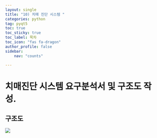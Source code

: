 ```yaml
---
layout: single
title: "10) 치매 진단 시스템 "
categories: python
tag: pyqt5
toc: true
toc_sticky: true
toc_label: 목차
toc_icon: "fas fa-dragon"
author_profile: false
sidebar:
    nav: "counts"

---
```


# 치매진단 시스템 요구분석서 및 구조도 작성.



## 구조도

![]({{site.url}}/images/2023-06-18-tenth/2023-06-19-08-54-02-구조도작성(치매진단).png)
